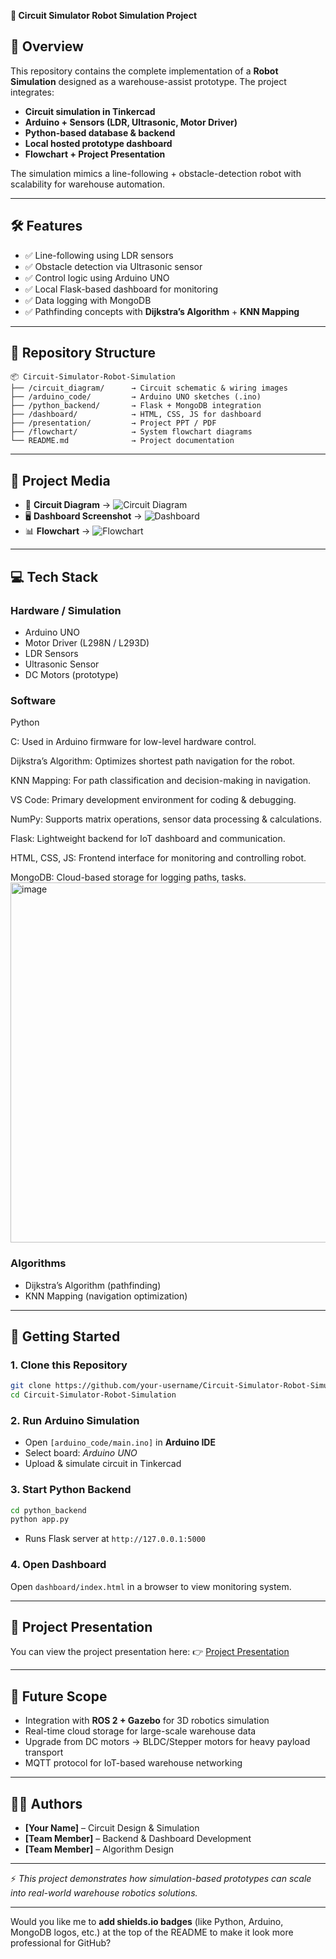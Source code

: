 **🚗 Circuit Simulator Robot Simulation Project**

## 📌 Overview

This repository contains the complete implementation of a **Robot Simulation** designed as a warehouse-assist prototype.
The project integrates:

* **Circuit simulation in Tinkercad**
* **Arduino + Sensors (LDR, Ultrasonic, Motor Driver)**
* **Python-based database & backend**
* **Local hosted prototype dashboard**
* **Flowchart + Project Presentation**

The simulation mimics a line-following + obstacle-detection robot with scalability for warehouse automation.

---

## 🛠️ Features

* ✅ Line-following using LDR sensors
* ✅ Obstacle detection via Ultrasonic sensor
* ✅ Control logic using Arduino UNO
* ✅ Local Flask-based dashboard for monitoring
* ✅ Data logging with MongoDB
* ✅ Pathfinding concepts with **Dijkstra’s Algorithm** + **KNN Mapping**

---

## 📂 Repository Structure

```
📦 Circuit-Simulator-Robot-Simulation
├── /circuit_diagram/      → Circuit schematic & wiring images
├── /arduino_code/         → Arduino UNO sketches (.ino)
├── /python_backend/       → Flask + MongoDB integration
├── /dashboard/            → HTML, CSS, JS for dashboard
├── /presentation/         → Project PPT / PDF
├── /flowchart/            → System flowchart diagrams
└── README.md              → Project documentation
```

---

## 📸 Project Media

* 🔌 **Circuit Diagram** → ![Circuit Diagram](./circuit_diagram/\[circuit_filename].png)
* 🖥 **Dashboard Screenshot** → ![Dashboard](./dashboard/\[dashboard_filename].png)
* 📊 **Flowchart** → ![Flowchart](./flowchart/\[flowchart_filename].png)

---

## 💻 Tech Stack

### **Hardware / Simulation**

* Arduino UNO
* Motor Driver (L298N / L293D)
* LDR Sensors
* Ultrasonic Sensor
* DC Motors (prototype)

### **Software**

Python

C: Used in Arduino firmware for low-level hardware control.

Dijkstra’s Algorithm: Optimizes shortest path navigation for the robot.

KNN Mapping: For path classification and decision-making in navigation.

VS Code: Primary development environment for coding & debugging.

NumPy: Supports matrix operations, sensor data processing & calculations.

Flask: Lightweight backend for IoT dashboard and communication.

HTML, CSS, JS: Frontend interface for monitoring and controlling robot.

MongoDB: Cloud-based storage for logging paths, tasks.
<img width="905" height="576" alt="image" src="https://github.com/user-attachments/assets/289b1514-1dae-4dce-9640-9dba031d6ef1" />

### **Algorithms**

* Dijkstra’s Algorithm (pathfinding)
* KNN Mapping (navigation optimization)

---

## 🚀 Getting Started

### **1. Clone this Repository**

```bash
git clone https://github.com/your-username/Circuit-Simulator-Robot-Simulation.git
cd Circuit-Simulator-Robot-Simulation
```

### **2. Run Arduino Simulation**

* Open `[arduino_code/main.ino]` in **Arduino IDE**
* Select board: *Arduino UNO*
* Upload & simulate circuit in Tinkercad

### **3. Start Python Backend**

```bash
cd python_backend
python app.py
```

* Runs Flask server at `http://127.0.0.1:5000`

### **4. Open Dashboard**

Open `dashboard/index.html` in a browser to view monitoring system.

---

## 📑 Project Presentation

You can view the project presentation here:
👉 [Project Presentation](./presentation/[presentation_filename].pptx)

---

## 📌 Future Scope

* Integration with **ROS 2 + Gazebo** for 3D robotics simulation
* Real-time cloud storage for large-scale warehouse data
* Upgrade from DC motors → BLDC/Stepper motors for heavy payload transport
* MQTT protocol for IoT-based warehouse networking

---

## 👨‍💻 Authors

* **\[Your Name]** – Circuit Design & Simulation
* **\[Team Member]** – Backend & Dashboard Development
* **\[Team Member]** – Algorithm Design

---

⚡ *This project demonstrates how simulation-based prototypes can scale into real-world warehouse robotics solutions.*

---

Would you like me to **add shields.io badges** (like Python, Arduino, MongoDB logos, etc.) at the top of the README to make it look more professional for GitHub?
